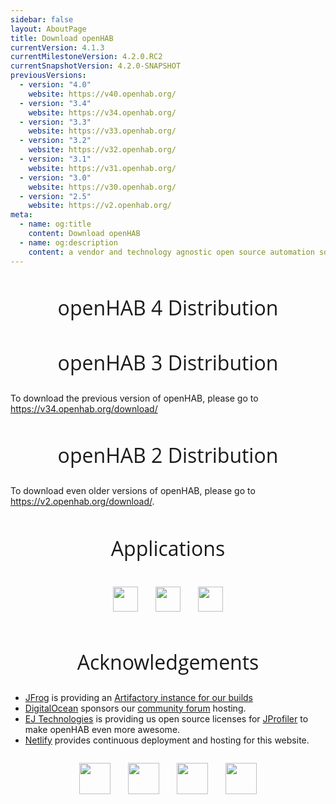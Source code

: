 ```yaml
---
sidebar: false
layout: AboutPage
title: Download openHAB
currentVersion: 4.1.3
currentMilestoneVersion: 4.2.0.RC2
currentSnapshotVersion: 4.2.0-SNAPSHOT
previousVersions:
  - version: "4.0"
    website: https://v40.openhab.org/
  - version: "3.4"
    website: https://v34.openhab.org/
  - version: "3.3"
    website: https://v33.openhab.org/
  - version: "3.2"
    website: https://v32.openhab.org/
  - version: "3.1"
    website: https://v31.openhab.org/
  - version: "3.0"
    website: https://v30.openhab.org/
  - version: "2.5"
    website: https://v2.openhab.org/
meta:
  - name: og:title
    content: Download openHAB
  - name: og:description
    content: a vendor and technology agnostic open source automation software for your home
---
```


<style>
.big-title {
  font-family: 'Open Sans', sans-serif;
  font-size: 2rem;
  font-weight: 400;
  text-align: center;
}
.apps-buttons {
  display: flex;
  align-items: justify;
  align-content: center;
  justify-content: center;
}
@media (max-width: 480px) {
  .apps-buttons {
    text-align: center;
    align-self: center;
    flex-direction: column;
  }
}
.acknowledgements-logos {
  display: flex;
  flex-wrap: wrap;
  align-items: justify;
  align-content: center;
  justify-content: center;
}
</style>

<h2 class="big-title">openHAB 4 Distribution</h2>

<InstallInstructions />

<h2 class="big-title">openHAB 3 Distribution</h2>

To download the previous version of openHAB, please go to https://v34.openhab.org/download/

<h2 class="big-title">openHAB 2 Distribution</h2>

To download even older versions of openHAB, please go to https://v2.openhab.org/download/.

<h2 class="big-title">Applications</h2>


<div class="apps-buttons">
  <a target="_blank" href="https://play.google.com/store/apps/details?id=org.openhab.habdroid"><img style="padding: 1em" height="40" src="./images/android.svg" /></a>
  <a target="_blank" href="https://itunes.apple.com/us/app/openhab/id492054521?mt=8"><img style="padding: 1em" height="40" src="./images/ios.svg" /></a>
  <a target="_blank" href="https://www.microsoft.com/en-us/store/p/openhab/9nmq39ctwxgt"><img style="padding: 1em" height="40" src="./images/win10.png" /></a>
</div>


<h2 class="big-title">Acknowledgements</h2>

<ul>
<li><a href="https://www.jfrog.com">JFrog</a> is providing an <a href="https://openhab.jfrog.io">Artifactory instance for our builds</a></li>
<li><a href="https://www.digitalocean.com">DigitalOcean</a> sponsors our <a href="https://community.openhab.org/">community forum</a> hosting.</li>
<li><a href="https://www.ej-technologies.com/">EJ Technologies</a> is providing us open source licenses for <a href="https://www.ej-technologies.com/products/jprofiler/overview.html">JProfiler</a> to make openHAB even more awesome.</li>
<li><a href="https://www.netlify.com/">Netlify</a> provides continuous deployment and hosting for this website.</li>
</ul>

<div class="acknowledgements-logos">
  <a target="_blank" href="https://www.jfrog.com"><img style="padding: 1em" height="50" src="./images/acknowledgements/jfrog.svg" /></a>
  <a target="_blank" href="https://www.digitalocean.com"><img style="padding: 1em" height="50" src="./images/acknowledgements/digitalocean.png" /></a>
  <a target="_blank" href="https://www.ej-technologies.com/products/jprofiler/overview.html"><img style="padding: 1em" height="50" src="./images/acknowledgements/jprofiler.png" /></a>
  <a target="_blank" href="https://www.netlify.com"><img style="padding: 1em" height="50" src="./images/acknowledgements/netlify.svg" /></a>
</div>
